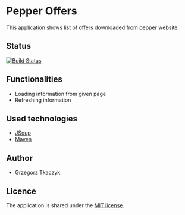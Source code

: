 # Pepper Offers  
This application shows list of offers downloaded from [pepper](https://www.pepper.pl/) website.
## Status
[![Build Status](https://travis-ci.com/FloofDoggo/Pepper-Offers.svg?branch=master)](https://travis-ci.com/FloofDoggo/PepperOffers)
## Functionalities
- Loading information from given page
- Refreshing information
## Used technologies
- [JSoup](https://jsoup.org/)
- [Maven](https://maven.apache.org/)
## Author
- Grzegorz Tkaczyk
## Licence
The application is shared under the [MIT license](https://opensource.org/licenses/MIT).
